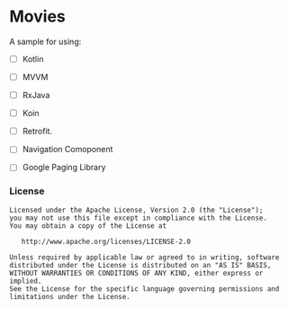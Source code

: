 # Movies

A sample for using:
 - [ ] Kotlin
 - [ ] MVVM
 - [ ] RxJava
 - [ ] Koin
 - [ ] Retrofit.
 - [ ] Navigation Comoponent
 - [ ] Google Paging Library
 
 
 ### License

```
Licensed under the Apache License, Version 2.0 (the "License");
you may not use this file except in compliance with the License.
You may obtain a copy of the License at

   http://www.apache.org/licenses/LICENSE-2.0

Unless required by applicable law or agreed to in writing, software
distributed under the License is distributed on an "AS IS" BASIS,
WITHOUT WARRANTIES OR CONDITIONS OF ANY KIND, either express or implied.
See the License for the specific language governing permissions and
limitations under the License.
```
